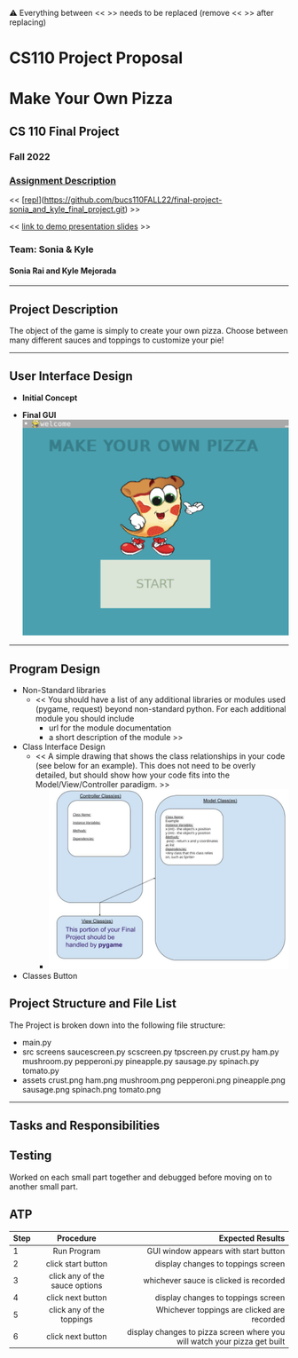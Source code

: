 :warning: Everything between << >> needs to be replaced (remove << >> after replacing)
# CS110 Project Proposal
# Make Your Own Pizza
## CS 110 Final Project
### Fall 2022
### [Assignment Description](https://docs.google.com/document/d/1H4R6yLL7som1lglyXWZ04RvTp_RvRFCCBn6sqv-82ps/edit?usp=sharing)

<< [[repl](#)](https://github.com/bucs110FALL22/final-project-sonia_and_kyle_final_project.git) >>

<< [link to demo presentation slides](#) >>

### Team: Sonia & Kyle
#### Sonia Rai and Kyle Mejorada

***

## Project Description

The object of the game is simply to create your own pizza. Choose between many different sauces and toppings to customize your pie!

***    

## User Interface Design

- **Initial Concept**
  
    
    
- **Final GUI**
  ![welcomescreen](welcomescreen.png)

***        

## Program Design

* Non-Standard libraries
    * << You should have a list of any additional libraries or modules used (pygame, request) beyond non-standard python. 
         For each additional module you should include
         - url for the module documentation
         - a short description of the module >>
* Class Interface Design
    * << A simple drawing that shows the class relationships in your code (see below for an example). This does not need to be overly detailed, but should show how your code fits into the Model/View/Controller paradigm. >>
        * ![class diagram](assets/class_diagram.jpg) 
* Classes
  Button
## Project Structure and File List

The Project is broken down into the following file structure:

* main.py
* src
    screens
      saucescreen.py
      scscreen.py
      tpscreen.py
    crust.py
    ham.py
    mushroom.py
    pepperoni.py
    pineapple.py
    sausage.py
    spinach.py
    tomato.py
* assets
    crust.png
    ham.png
    mushroom.png
    pepperoni.png
    pineapple.png
    sausage.png
    spinach.png
    tomato.png

***

## Tasks and Responsibilities 

   

## Testing

Worked on each small part together and debugged before moving on to another small part. 
## ATP

| Step                 |Procedure             |Expected Results                   |
|----------------------|:--------------------:|----------------------------------:|
|  1                   | Run Program  |GUI window appears with start button  |
|  2                   | click start button   | display changes to toppings screen      |
|  3                   | click any of the sauce options  |  whichever sauce is clicked is recorded  |
|  4                   | click next button  |  display changes to toppings screen  |
|  5                   |  click any of the toppings  |  Whichever toppings are clicked are recorded  |
|  6                   |  click next button  |  display changes to pizza screen where you will watch your pizza get built  |

